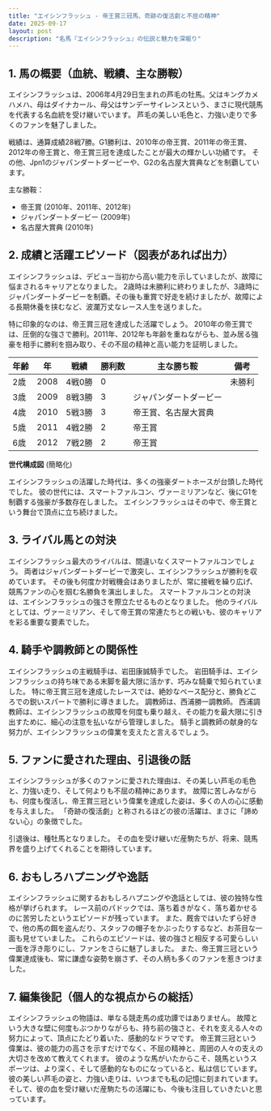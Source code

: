 ```yaml
---
title: "エイシンフラッシュ - 帝王賞三冠馬、奇跡の復活劇と不屈の精神"
date: 2025-09-17
layout: post
description: "名馬『エイシンフラッシュ』の伝説と魅力を深堀り"
---
```


## 1. 馬の概要（血統、戦績、主な勝鞍）

エイシンフラッシュは、2006年4月29日生まれの芦毛の牡馬。父はキングカメハメハ、母はダイナカール、母父はサンデーサイレンスという、まさに現代競馬を代表する名血統を受け継いでいます。  芦毛の美しい毛色と、力強い走りで多くのファンを魅了しました。

戦績は、通算成績28戦7勝。G1勝利は、2010年の帝王賞、2011年の帝王賞、2012年の帝王賞と、帝王賞三冠を達成したことが最大の輝かしい功績です。  その他、Jpn1のジャパンダートダービーや、G2の名古屋大賞典などを制覇しています。

主な勝鞍：

* 帝王賞 (2010年、2011年、2012年)
* ジャパンダートダービー (2009年)
* 名古屋大賞典 (2010年)


## 2. 成績と活躍エピソード（図表があれば出力）

エイシンフラッシュは、デビュー当初から高い能力を示していましたが、故障に悩まされるキャリアとなりました。  2歳時は未勝利に終わりましたが、3歳時にジャパンダートダービーを制覇。その後も重賞で好走を続けましたが、故障による長期休養を挟むなど、波瀾万丈なレース人生を送りました。

特に印象的なのは、帝王賞三冠を達成した活躍でしょう。  2010年の帝王賞では、圧倒的な強さで勝利。2011年、2012年も年齢を重ねながらも、並み居る強豪を相手に勝利を掴み取り、その不屈の精神と高い能力を証明しました。

| 年齢 | 年 | 戦績 | 勝利数 | 主な勝ち鞍 | 備考 |
|---|---|---|---|---|---|
| 2歳 | 2008 | 4戦0勝 | 0 |  | 未勝利 |
| 3歳 | 2009 | 8戦3勝 | 3 | ジャパンダートダービー |  |
| 4歳 | 2010 | 5戦3勝 | 3 | 帝王賞、名古屋大賞典 |  |
| 5歳 | 2011 | 4戦2勝 | 2 | 帝王賞 |  |
| 6歳 | 2012 | 7戦2勝 | 2 | 帝王賞 |  |


**世代構成図** (簡略化)

エイシンフラッシュの活躍した時代は、多くの強豪ダートホースが台頭した時代でした。  彼の世代には、スマートファルコン、ヴァーミリアンなど、後にG1を制覇する強豪が多数存在しました。  エイシンフラッシュはその中で、帝王賞という舞台で頂点に立ち続けました。


## 3. ライバル馬との対決

エイシンフラッシュ最大のライバルは、間違いなくスマートファルコンでしょう。  両者はジャパンダートダービーで激突し、エイシンフラッシュが勝利を収めています。  その後も何度か対戦機会はありましたが、常に接戦を繰り広げ、競馬ファンの心を掴む名勝負を演出しました。  スマートファルコンとの対決は、エイシンフラッシュの強さを際立たせるものとなりました。  他のライバルとしては、ヴァーミリアン、そして帝王賞の常連たちとの戦いも、彼のキャリアを彩る重要な要素でした。


## 4. 騎手や調教師との関係性

エイシンフラッシュの主戦騎手は、岩田康誠騎手でした。  岩田騎手は、エイシンフラッシュの持ち味である末脚を最大限に活かす、巧みな騎乗で知られていました。  特に帝王賞三冠を達成したレースでは、絶妙なペース配分と、勝負どころでの鋭いスパートで勝利に導きました。  調教師は、西浦勝一調教師。  西浦調教師は、エイシンフラッシュの故障を何度も乗り越え、その能力を最大限に引き出すために、細心の注意を払いながら管理しました。  騎手と調教師の献身的な努力が、エイシンフラッシュの偉業を支えたと言えるでしょう。


## 5. ファンに愛された理由、引退後の話

エイシンフラッシュが多くのファンに愛された理由は、その美しい芦毛の毛色と、力強い走り、そして何よりも不屈の精神にあります。  故障に苦しみながらも、何度も復活し、帝王賞三冠という偉業を達成した姿は、多くの人の心に感動を与えました。  「奇跡の復活劇」と称されるほどの彼の活躍は、まさに「諦めない心」の象徴でした。

引退後は、種牡馬となりました。  その血を受け継いだ産駒たちが、将来、競馬界を盛り上げてくれることを期待しています。


## 6. おもしろハプニングや逸話

エイシンフラッシュに関するおもしろハプニングや逸話としては、彼の独特な性格が挙げられます。  レース前のパドックでは、落ち着きがなく、落ち着かせるのに苦労したというエピソードが残っています。  また、厩舎ではいたずら好きで、他の馬の餌を盗んだり、スタッフの帽子をかぶったりするなど、お茶目な一面も見せていました。  これらのエピソードは、彼の強さと相反する可愛らしい一面を浮き彫りにし、ファンをさらに魅了しました。  また、帝王賞三冠という偉業達成後も、常に謙虚な姿勢を崩さず、その人柄も多くのファンを惹きつけました。


## 7. 編集後記（個人的な視点からの総括）

エイシンフラッシュの物語は、単なる競走馬の成功譚ではありません。  故障という大きな壁に何度もぶつかりながらも、持ち前の強さと、それを支える人々の努力によって、頂点にたどり着いた、感動的なドラマです。  帝王賞三冠という偉業は、彼の能力の高さを示すだけでなく、不屈の精神と、周囲の人々の支えの大切さを改めて教えてくれます。  彼のような馬がいたからこそ、競馬というスポーツは、より深く、そして感動的なものになっていると、私は信じています。  彼の美しい芦毛の姿と、力強い走りは、いつまでも私の記憶に刻まれています。  そして、彼の血を受け継いだ産駒たちの活躍にも、今後も注目していきたいと思っています。
